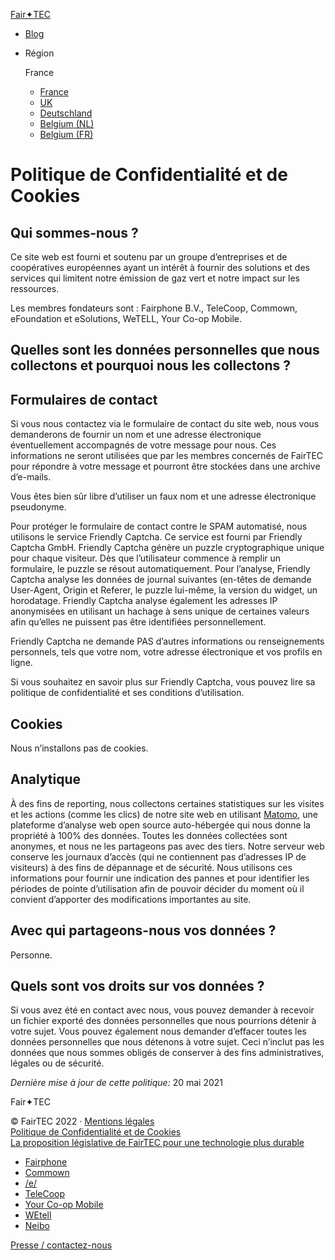 [Fair✦TEC](https://fairtec.io/fr/)

* [Blog](https://blog.fairtec.io/fr/)
* Région
    
    France
    
    * [France](https://fairtec.io/fr/privacy-cookie-policy/)
    * [UK](https://fairtec.io/en/privacy-cookie-policy/)
    * [Deutschland](https://fairtec.io/de/privacy-cookie-policy/)
    * [Belgium (NL)](https://fairtec.io/nl-be/privacy-cookie-policy/)
    * [Belgium (FR)](https://fairtec.io/fr-be/privacy-cookie-policy/)
    

Politique de Confidentialité et de Cookies
==========================================

Qui sommes-nous ?
-----------------

Ce site web est fourni et soutenu par un groupe d’entreprises et de coopératives européennes ayant un intérêt à fournir des solutions et des services qui limitent notre émission de gaz vert et notre impact sur les ressources.

Les membres fondateurs sont : Fairphone B.V., TeleCoop, Commown, eFoundation et eSolutions, WeTELL, Your Co-op Mobile.

Quelles sont les données personnelles que nous collectons et pourquoi nous les collectons ?
-------------------------------------------------------------------------------------------

Formulaires de contact
----------------------

Si vous nous contactez via le formulaire de contact du site web, nous vous demanderons de fournir un nom et une adresse électronique éventuellement accompagnés de votre message pour nous. Ces informations ne seront utilisées que par les membres concernés de FairTEC pour répondre à votre message et pourront être stockées dans une archive d’e-mails.

Vous êtes bien sûr libre d’utiliser un faux nom et une adresse électronique pseudonyme.

Pour protéger le formulaire de contact contre le SPAM automatisé, nous utilisons le service Friendly Captcha. Ce service est fourni par Friendly Captcha GmbH. Friendly Captcha génère un puzzle cryptographique unique pour chaque visiteur. Dès que l’utilisateur commence à remplir un formulaire, le puzzle se résout automatiquement. Pour l’analyse, Friendly Captcha analyse les données de journal suivantes (en-têtes de demande User-Agent, Origin et Referer, le puzzle lui-même, la version du widget, un horodatage. Friendly Captcha analyse également les adresses IP anonymisées en utilisant un hachage à sens unique de certaines valeurs afin qu’elles ne puissent pas être identifiées personnellement.

Friendly Captcha ne demande PAS d’autres informations ou renseignements personnels, tels que votre nom, votre adresse électronique et vos profils en ligne.

Si vous souhaitez en savoir plus sur Friendly Captcha, vous pouvez lire sa politique de confidentialité et ses conditions d’utilisation.

Cookies
-------

Nous n’installons pas de cookies.

Analytique
----------

À des fins de reporting, nous collectons certaines statistiques sur les visites et les actions (comme les clics) de notre site web en utilisant [Matomo](https://matomo.org/), une plateforme d’analyse web open source auto-hébergée qui nous donne la propriété à 100% des données. Toutes les données collectées sont anonymes, et nous ne les partageons pas avec des tiers. Notre serveur web conserve les journaux d’accès (qui ne contiennent pas d’adresses IP de visiteurs) à des fins de dépannage et de sécurité. Nous utilisons ces informations pour fournir une indication des pannes et pour identifier les périodes de pointe d’utilisation afin de pouvoir décider du moment où il convient d’apporter des modifications importantes au site.

Avec qui partageons-nous vos données ?
--------------------------------------

Personne.

Quels sont vos droits sur vos données ?
---------------------------------------

Si vous avez été en contact avec nous, vous pouvez demander à recevoir un fichier exporté des données personnelles que nous pourrions détenir à votre sujet. Vous pouvez également nous demander d’effacer toutes les données personnelles que nous détenons à votre sujet. Ceci n’inclut pas les données que nous sommes obligés de conserver à des fins administratives, légales ou de sécurité.

_Dernière mise à jour de cette politique:_ 20 mai 2021

Fair✦TEC

© FairTEC 2022 · [Mentions légales](https://fairtec.io/fr/legal-notice/)  
[Politique de Confidentialité et de Cookies](https://fairtec.io/fr/privacy-cookie-policy/)  
[La proposition législative de FairTEC pour une technologie plus durable](https://fairtec.io/fr/eu-initiative-sustainable/)

* [Fairphone](https://www.fairphone.com/)
* [Commown](https://commown.coop/)
* [/e/](https://e.foundation/)
* [TeleCoop](https://telecoop.fr/)
* [Your Co-op Mobile](https://broadband.yourcoop.coop/)
* [WEtell](https://wetell.de/fairtec/?pk_cpn=-ex-lp)
* [Neibo](https://www.neibo.be/)

[Presse / contactez-nous](https://fairtec.io/fr/press/)  

[](https://twitter.com/fairtecEU)

[](https://www.facebook.com/Fair-TEC-106752164907103)

[](https://www.linkedin.com/company/fairteceu)

[](https://mastodon.social/@fairtecEU)